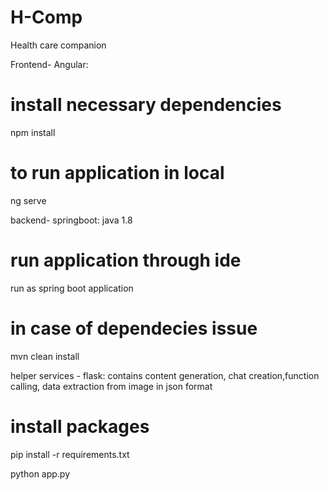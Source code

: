 # H-Comp
Health care companion


Frontend- Angular:

# install necessary dependencies
npm install
# to run application in local
ng serve



backend- springboot: java 1.8
# run application through ide
run as spring boot application

# in case of dependecies issue
mvn clean install


helper services - flask: contains content generation, chat creation,function calling, data extraction from image in json format

# install packages
pip install -r requirements.txt

python app.py
